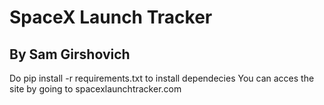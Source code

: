 # SpaceX Launch Tracker
## By Sam Girshovich

Do pip install -r requirements.txt to install dependecies
You can acces the site by going to spacexlaunchtracker.com
